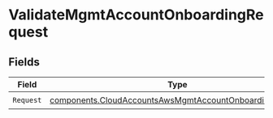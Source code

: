 # ValidateMgmtAccountOnboardingRequest


## Fields

| Field                                                                                                                              | Type                                                                                                                               | Required                                                                                                                           | Description                                                                                                                        |
| ---------------------------------------------------------------------------------------------------------------------------------- | ---------------------------------------------------------------------------------------------------------------------------------- | ---------------------------------------------------------------------------------------------------------------------------------- | ---------------------------------------------------------------------------------------------------------------------------------- |
| `Request`                                                                                                                          | [components.CloudAccountsAwsMgmtAccountOnboardingRequest](../../models/components/cloudaccountsawsmgmtaccountonboardingrequest.md) | :heavy_check_mark:                                                                                                                 | N/A                                                                                                                                |